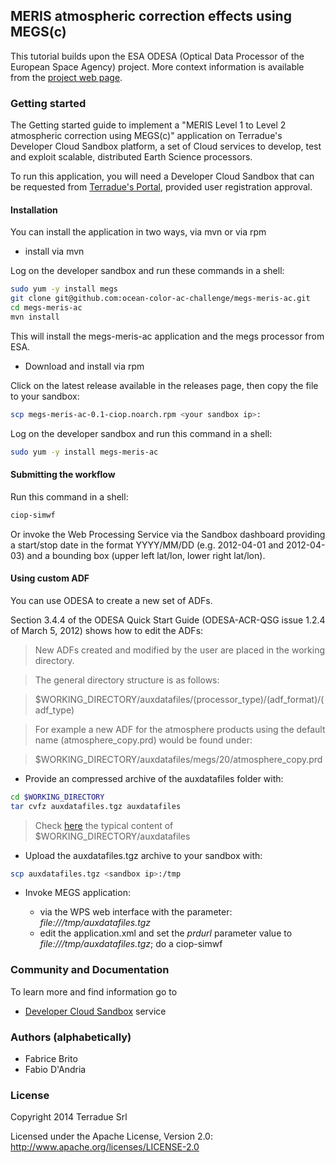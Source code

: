 ## MERIS atmospheric correction effects using MEGS(c)

This tutorial builds upon the ESA ODESA (Optical Data Processor of the European Space Agency) project. More context information is available from the [project web page](http://earth.eo.esa.int/odesa/).

### Getting started

The Getting started guide to implement a "MERIS Level 1 to Level 2 atmospheric correction using MEGS(c)" application on Terradue's Developer Cloud Sandbox platform, a set of Cloud services to develop, test and exploit scalable, distributed Earth Science processors.

To run this application, you will need a Developer Cloud Sandbox that can be requested from [Terradue's Portal](http://www.terradue.com/partners), provided user registration approval. 

#### Installation

You can install the application in two ways, via mvn or via rpm

* install via mvn

Log on the developer sandbox and run these commands in a shell:

```bash
sudo yum -y install megs
git clone git@github.com:ocean-color-ac-challenge/megs-meris-ac.git
cd megs-meris-ac
mvn install
```

This will install the megs-meris-ac application and the megs processor from ESA.

* Download and install via rpm

Click on the latest release available in the releases page, then copy the file to your sandbox:

```bash
scp megs-meris-ac-0.1-ciop.noarch.rpm <your sandbox ip>:
```
Log on the developer sandbox and run this command in a shell:

```bash
sudo yum -y install megs-meris-ac
```

#### Submitting the workflow

Run this command in a shell:

```bash
ciop-simwf
```

Or invoke the Web Processing Service via the Sandbox dashboard providing a start/stop date in the format YYYY/MM/DD (e.g. 2012-04-01 and 2012-04-03) and a bounding box (upper left lat/lon, lower right lat/lon).

#### Using custom ADF

You can use ODESA to create a new set of ADFs. 

Section 3.4.4 of the ODESA Quick Start Guide (ODESA-ACR-QSG issue 1.2.4 of March 5, 2012) shows how to edit the ADFs:

> New ADFs created and modified by the user are placed in the working directory. 

> The general directory structure is as follows:

> $WORKING_DIRECTORY/auxdatafiles/(processor_type)/(adf_format)/(adf_type)

> For example a new ADF for the atmosphere products using the default name (atmosphere_copy.prd) would be found under:

> $WORKING_DIRECTORY/auxdatafiles/megs/20/atmosphere_copy.prd 

* Provide an compressed archive of the auxdatafiles folder with:

```bash
cd $WORKING_DIRECTORY
tar cvfz auxdatafiles.tgz auxdatafiles
```

> Check [here](assets/auxdatafiles) the typical content of $WORKING_DIRECTORY/auxdatafiles

* Upload the auxdatafiles.tgz archive to your sandbox with:

```bash
scp auxdatafiles.tgz <sandbox ip>:/tmp
```

* Invoke MEGS application:

  * via the WPS web interface with the parameter: *file:///tmp/auxdatafiles.tgz*
  * edit the application.xml and set the *prdurl* parameter value to *file:///tmp/auxdatafiles.tgz*; do a ciop-simwf

### Community and Documentation

To learn more and find information go to 

* [Developer Cloud Sandbox](http://docs.terradue.com/developer-sandbox) service 

### Authors (alphabetically)

* Fabrice Brito
* Fabio D'Andria

### License

Copyright 2014 Terradue Srl

Licensed under the Apache License, Version 2.0: http://www.apache.org/licenses/LICENSE-2.0
